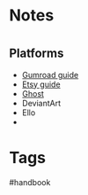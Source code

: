 # Notes
# 
## Platforms
- [Gumroad guide](https://www.youtube.com/watch?v=O-gogZVm0lw)
- [Etsy guide](https://www.youtube.com/watch?v=qB9x0g81lzo)
- [Ghost](https://ghost.org)
- DeviantArt
- Ello
- 
# Tags
#handbook 